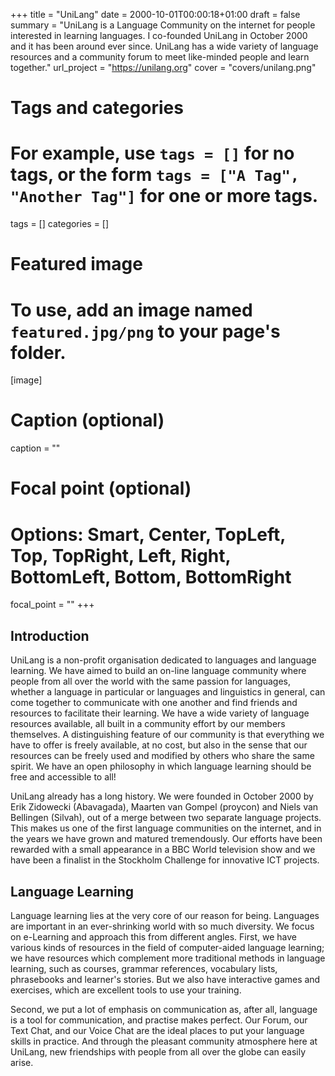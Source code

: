 +++
title = "UniLang"
date = 2000-10-01T00:00:18+01:00
draft = false
summary = "UniLang is a Language Community on the internet for people interested in learning languages. I co-founded UniLang in October 2000 and it has been around ever since. UniLang has a wide variety of language resources and a community forum to meet like-minded people and learn together."
url_project = "https://unilang.org"
cover =  "covers/unilang.png"

# Tags and categories
# For example, use `tags = []` for no tags, or the form `tags = ["A Tag", "Another Tag"]` for one or more tags.
tags = []
categories = []

# Featured image
# To use, add an image named `featured.jpg/png` to your page's folder.
[image]
  # Caption (optional)
  caption = ""

  # Focal point (optional)
  # Options: Smart, Center, TopLeft, Top, TopRight, Left, Right, BottomLeft, Bottom, BottomRight
  focal_point = ""
+++

## Introduction

UniLang is a non-profit organisation dedicated to languages and language learning. We have aimed to build an on-line
language community where people from all over the world with the same passion for languages, whether a language in
particular or languages and linguistics in general, can come together to communicate with one another and find friends
and resources to facilitate their learning. We have a wide variety of language resources available, all built in a
community effort by our members themselves. A distinguishing feature of our community is that everything we have to
offer is freely available, at no cost, but also in the sense that our resources can be freely used and modified by
others who share the same spirit. We have an open philosophy in which language learning should be free and accessible to
all!

UniLang already has a long history. We were founded in October 2000 by Erik Zidowecki (Abavagada), Maarten van Gompel
(proycon) and Niels van Bellingen (Silvah), out of a merge between two separate language projects. This makes us one of
the first language communities on the internet, and in the years we have grown and matured tremendously. Our efforts
have been rewarded with a small appearance in a BBC World television show and we have been a finalist in the Stockholm
Challenge for innovative ICT projects.

## Language Learning

Language learning lies at the very core of our reason for being. Languages are important in an ever-shrinking world with
so much diversity. We focus on e-Learning and approach this from different angles. First, we have various kinds of
resources in the field of computer-aided language learning; we have resources which complement more traditional methods
in language learning, such as courses, grammar references, vocabulary lists, phrasebooks and learner's stories. But we
also have interactive games and exercises, which are excellent tools to use your training.

Second, we put a lot of emphasis on communication as, after all, language is a tool for communication, and practise
makes perfect. Our Forum, our Text Chat, and our Voice Chat are the ideal places to put your language skills in
practice. And through the pleasant community atmosphere here at UniLang, new friendships with people from all over the
globe can easily arise.
